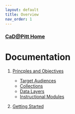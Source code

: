 ```yaml
---
layout: default
title: Overview
nav_order: 1
---
```



### [CaD@Pitt Home](http://cadatpitt.github.io)

# Documentation

01. [Princples and Objectives](01-principles-and-objectives.md)
    - [Target Audiences](01-principles-and-objectives.md#target-audiences)
    - [Collections](01-principles-and-objectives.md#collections)
    - [Data Layers](01-principles-and-objectives.md#data-layers)
    - [Instructional Modules](01-principles-and-objectives.md#instructional-modules)

02. [Getting Started](02-getting-started.md)

<!--03. [Using the Data Layers Repository](03-using-the-data-layers-repository.md)

04. [Data Dictionary](https://github.com/CaDatPitt/data-layers/wiki)

05. [Data Extraction and Transformation Workflow](05-data-extraction-and-transformation-workflow.md)

06. [Best Practices for Creating Extension Layers](06-best-practices-for-creating-extension-layers.md)

07. [Publishing an Extension Layer](07-publishing-an-extension-layer.md)-->


<!--# Instructional Modules

* creating a baselayer
  * from an existing collection
  * creating a custom collection
  * transforming library datasets into CSV
  * publishing the baselayers

* designing an enrichment layer
  * design principles for enrichment layer
  * creating the layer codebook
  * critiquing the layer
  * creating the layer form in machine-readable form (JSON, CSV?)

* implementing an enrichment layer with the web application
  * for instructor
  * for student

* implementing an enrichment layer without a web application
  * for instructor
  * for student

* visualizing an enrichment layer
  * design principles for visualization
  * selecting data from layers-->
